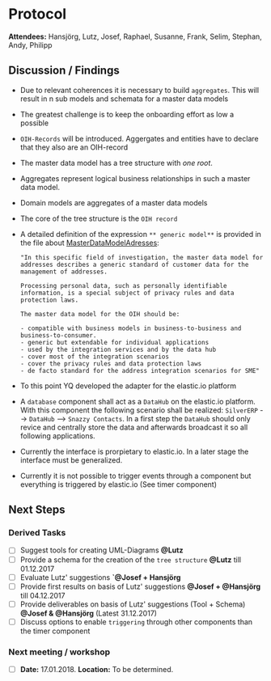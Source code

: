 # Protocol

**Attendees:** Hansjörg, Lutz, Josef, Raphael, Susanne, Frank, Selim, Stephan, Andy, Philipp

## Discussion / Findings

- Due to relevant coherences it is necessary to build `aggregates`. This will result in n sub models and schemata for a master data models
- The greatest challenge is to keep the onboarding effort as low a possible
- `OIH-Records` will be introduced. Aggergates and entities have to declare that they also are an OIH-record
- The master data model has a tree structure with _one root_.
- Aggregates represent logical business relationships in such a master data model.
- Domain models are aggregates of a master data models
- The core of the tree structure is the `OIH record`

- A detailed definition of the expression `** generic model**` is provided in the file about [MasterDataModelAdresses](https://github.com/openintegrationhub/Data-and-Domain-Models/blob/master/MasterDataModel/MasterDataModelAdresses.md#31-general-requirements):

      "In this specific field of investigation, the master data model for addresses describes a generic standard of customer data for the management of addresses.

      Processing personal data, such as personally identifiable information, is a special subject of privacy rules and data protection laws.

      The master data model for the OIH should be:

      - compatible with business models in business-to-business and business-to-consumer.
      - generic but extendable for individual applications
      - used by the integration services and by the data hub
      - cover most of the integration scenarios
      - cover the privacy rules and data protection laws
      - de facto standard for the address integration scenarios for SME"

- To this point YQ developed the adapter for the elastic.io platform
- A `database` component shall act as a `DataHub` on the elastic.io platform. With this component the following scenario shall be realized: `SilverERP` --> `DataHub` --> `Snazzy Contacts`. In a first step the `DataHub` should only revice and centrally store the data and afterwards broadcast it so all following applications.
- Currently the interface is prorpietary to elastic.io. In a later stage the interface must be generalized.
- Currently it is not possible to trigger events through a component but everything is triggered by elastic.io (See timer component)

## Next Steps
### Derived Tasks
- [ ] Suggest tools for creating UML-Diagrams **@Lutz**
- [ ] Provide a schema for the creation of the `tree structure` **@Lutz** till 01.12.2017
- [ ] Evaluate Lutz' suggestions **`@Josef + Hansjörg**
- [ ] Provide first results on basis of Lutz' suggestions **@Josef + @Hansjörg** till 04.12.2017
- [ ] Provide deliverables on basis of Lutz' suggestions (Tool + Schema) **@Josef & @Hansjörg** (Latest 31.12.2017)
- [ ] Discuss options to enable `triggering` through other components than the timer component

### Next meeting / workshop
- [ ] **Date:** 17.01.2018. **Location:** To be determined.
